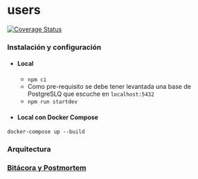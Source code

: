 # users

[![Coverage Status](https://coveralls.io/repos/github/edjeordjian/demo-users/badge.svg?branch=master&t=8RwVJZ)](https://coveralls.io/github/edjeordjian/demo-users?branch=master) 

### Instalación y configuración

- #### Local
    * `npm ci`
    * Como pre-requisito se debe tener levantada una base de PostgreSLQ que escuche en `localhost:5432`
    * `npm run startdev`

- #### Local con Docker Compose
```
docker-compose up --build
```

### Arquitectura

### [Bitácora y Postmortem](https://edjeordjian.github.io/bitacora/)
